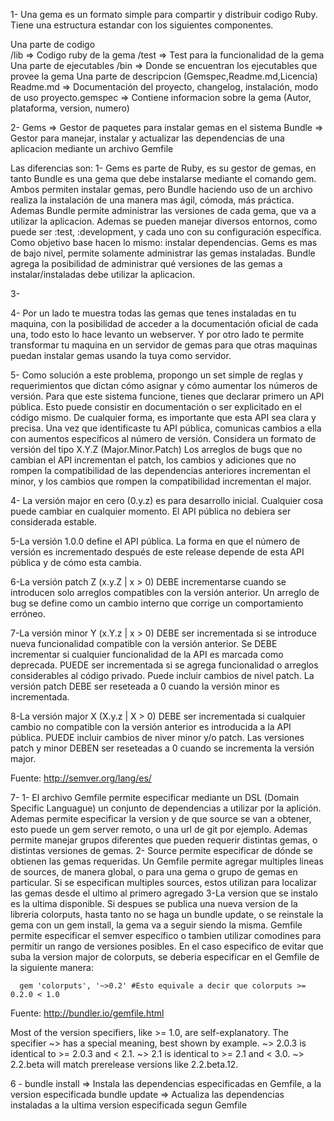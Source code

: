 1- Una gema es un formato simple para compartir y distribuir codigo Ruby. Tiene una estructura estandar con los siguientes componentes.

Una parte de codigo  
/lib => Codigo ruby de la gema
/test => Test para la funcionalidad de la gema
Una parte de ejecutables
/bin => Donde se encuentran los ejecutables que provee la gema
Una parte de descripcion (Gemspec,Readme.md,Licencia)
Readme.md => Documentación del proyecto, changelog, instalación, modo de uso
proyecto.gemspec => Contiene informacion sobre la gema (Autor, plataforma, version, numero)

2-
Gems   => Gestor de paquetes para instalar gemas en el sistema
Bundle => Gestor para manejar, instalar y actualizar las dependencias de una aplicacion mediante un archivo Gemfile

Las diferencias son:
1- Gems es parte de Ruby, es su gestor de gemas, en tanto Bundle es una gema que debe instalarse mediante el comando gem.
Ambos permiten instalar gemas, pero Bundle haciendo uso de un archivo realiza la instalación de una manera mas ágil, cómoda, más práctica.
Ademas Bundle permite administrar las versiones de cada gema, que va a utilizar la aplicacion. Ademas se pueden manejar diversos entornos, como puede ser :test, :development, y cada uno con su configuración específica.
Como objetivo base hacen lo mismo: instalar dependencias.
Gems es mas de bajo nivel, permite solamente administrar las gemas instaladas.
Bundle agrega la posibilidad de administrar qué versiones de las gemas a instalar/instaladas debe utilizar la aplicacion.

3-


4- Por un lado te muestra todas las gemas que tenes instaladas en tu maquina, con la posibilidad de acceder a la documentación oficial de cada una, todo esto lo hace levanto un webserver. Y por otro lado te permite transformar tu maquina en un servidor de gemas para que otras maquinas puedan instalar gemas usando la tuya como servidor.

5-
Como solución a este problema, propongo un set simple de reglas y requerimientos que dictan cómo asignar y cómo aumentar los números de versión. Para que este sistema funcione, tienes que declarar primero un API pública. Esto puede consistir en documentación o ser explicitado en el código mismo. De cualquier forma, es importante que esta API sea clara y precisa. Una vez que identificaste tu API pública, comunicas cambios a ella con aumentos específicos al número de versión. Considera un formato de versión del tipo X.Y.Z (Major.Minor.Patch) Los arreglos de bugs que no cambian el API incrementan el patch, los cambios y adiciones que no rompen la compatibilidad de las dependencias anteriores incrementan el minor, y los cambios que rompen la compatibilidad incrementan el major.

4- La versión major en cero (0.y.z) es para desarrollo inicial. Cualquier cosa puede cambiar en cualquier momento. El API pública no debiera ser considerada estable.

5-La versión 1.0.0 define el API pública. La forma en que el número de versión es incrementado después de este release depende de esta API pública y de cómo esta cambia.

6-La versión patch Z (x.y.Z | x > 0) DEBE incrementarse cuando se introducen solo arreglos compatibles con la versión anterior. Un arreglo de bug se define como un cambio interno que corrige un comportamiento erróneo.

7-La versión minor Y (x.Y.z | x > 0) DEBE ser incrementada si se introduce nueva funcionalidad compatible con la versión anterior. Se DEBE incrementar si cualquier funcionalidad de la API es marcada como deprecada. PUEDE ser incrementada si se agrega funcionalidad o arreglos considerables al código privado. Puede incluir cambios de nivel patch. La versión patch DEBE ser reseteada a 0 cuando la versión minor es incrementada.

8-La versión major X (X.y.z | X > 0) DEBE ser incrementada si cualquier cambio no compatible con la versión anterior es introducida a la API pública. PUEDE incluir cambios de niver minor y/o patch. Las versiones patch y minor DEBEN ser reseteadas a 0 cuando se incrementa la versión major.


Fuente: http://semver.org/lang/es/



7-
1- El archivo Gemfile permite especificar mediante un DSL (Domain Specific Languague) un conjunto de dependencias a utilizar por la aplición. Ademas permite especificar la version y de que source se van a obtener, esto puede un gem server remoto, o una url de git por ejemplo.
Ademas permite manejar grupos diferentes que pueden requerir distintas gemas, o distintas versiones de gemas.
2- Source permite especificar de dónde se obtienen las gemas requeridas. Un Gemfile permite agregar multiples lineas de sources, de manera global, o para una gema o grupo de gemas en particular.
Si se especifican multiples sources, estos utilizan para localizar las gemas desde el ultimo al primero agregado
3-La version que se instalo es la ultima disponible. Si despues se publica una nueva version de la libreria colorputs, hasta tanto no se haga un bundle update, o se reinstale la gema con un  gem install, la gema va a seguir siendo la misma. Gemfile permite especificar el semver específico o tambien utilizar comodines para permitir un rango de versiones posibles.
En el caso especifico de evitar que suba la version major de colorputs, se deberia especificar en el Gemfile de la siguiente manera:

      gem 'colorputs', '~>0.2' #Esto equivale a decir que colorputs >= 0.2.0 < 1.0

Fuente: http://bundler.io/gemfile.html

Most of the version specifiers, like >= 1.0, are self-explanatory. The specifier ~> has a special meaning, best shown by example. ~> 2.0.3 is identical to >= 2.0.3 and < 2.1. ~> 2.1 is identical to >= 2.1 and < 3.0. ~> 2.2.beta will match prerelease versions like 2.2.beta.12.

6 - bundle install => Instala las dependencias especificadas en Gemfile, a la version especificada
    bundle update  => Actualiza las dependencias instaladas a la ultima version especificada segun Gemfile
